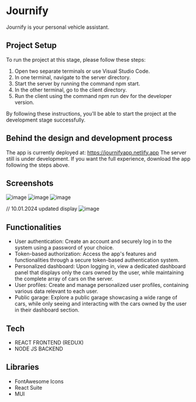 # Journify
Journify is your personal vehicle assistant. 

## Project Setup

To run the project at this stage, please follow these steps:

1. Open two separate terminals or use Visual Studio Code.
2. In one terminal, navigate to the server directory.
3. Start the server by running the command npm start.
4. In the other terminal, go to the client directory.
5. Run the client using the command npm run dev for the developer version.

By following these instructions, you'll be able to start the project at the development stage successfully.

## Behind the design and development process

The app is currently deployed at: https://journifyapp.netlify.app
The server still is under development. If you want the full experience, download the app following the steps above.

## Screenshots
![image](https://github.com/jzielinski47/journify/assets/63867153/20ddb2a8-d378-4f2a-86c5-0817c9b5ab97)
![image](https://github.com/jzielinski47/journify/assets/63867153/54d3efc2-ae4a-4944-8171-cd06e1bc185f)
![image](https://github.com/jzielinski47/journify/assets/63867153/f8979670-aebe-4863-bd10-10fffda3e13e)

// 10.01.2024 updated display
![image](https://github.com/jzielinski47/journify/assets/63867153/b639812b-1205-4b5b-8728-d5838f594db5)



## Functionalities

- User authentication: Create an account and securely log in to the system using a password of your choice.
- Token-based authorization: Access the app's features and functionalities through a secure token-based authentication system.
- Personalized dashboard: Upon logging in, view a dedicated dashboard panel that displays only the cars owned by the user, while maintaining the complete array of cars on the server.
- User profiles: Create and manage personalized user profiles, containing various data relevant to each user.
- Public garage: Explore a public garage showcasing a wide range of cars, while only seeing and interacting with the cars owned by the user in their dashboard section.

## Tech

- REACT FRONTEND (REDUX)
- NODE JS BACKEND

## Libraries

- FontAwesome Icons
- React Suite
- MUI



